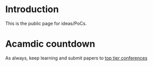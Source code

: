# Introduction

This is the public page for ideas/PoCs.


# Acamdic countdown
As always, keep learning and submit papers to [top tier conferences](https://aideadlin.es/)

